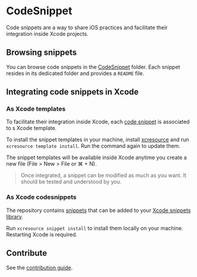 #  CodeSnippet

Code snippets are a way to share iOS practices and facilitate their integration inside Xcode projects.

## Browsing snippets

You can browse code snippets in the [CodeSnippet](https://github.com/faberNovel/CodeSnippet_iOS/tree/master/CodeSnippet.md) folder. Each snippet resides in its dedicated folder and provides a `README` file.

## Integrating code snippets in Xcode

### As Xcode templates

To facilitate their integration inside Xcode, each [code snippet](https://github.com/faberNovel/CodeSnippet_iOS/tree/master/CodeSnippet.md) is associated to s Xcode template.

To install the snippet templates in your machine, install [xcresource](https://github.com/faberNovel/xcresource-cli) and run `xcresource template install`. Run the command again to update them.

The snippet templates will be available inside Xcode anytime you create a new file (File > New > File or ⌘ + N).

> Once integrated, a snippet can be modified as much as you want. It should be tested and understood by you.

### As Xcode codesnippets

The repository contains [snippets](https://github.com/faberNovel/CodeSnippet_iOS/tree/master/XcodeSnippet.md) that can be added to your [Xcode snippets library](https://sarunw.com/posts/how-to-create-code-snippets-in-xcode/#code-snippets-library).

Run `xcresource snippet install` to install them locally on your machine. Restarting Xcode is required.

## Contribute

See the [contribution guide](https://github.com/faberNovel/CodeSnippet_iOS/tree/master/Contributing.md).
